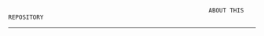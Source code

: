                                                             ABOUT THIS REPOSITORY
-------------------------------------------------------------------
